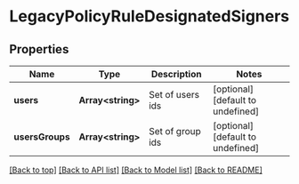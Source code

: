 # LegacyPolicyRuleDesignatedSigners

## Properties

|Name | Type | Description | Notes|
|------------ | ------------- | ------------- | -------------|
|**users** | **Array&lt;string&gt;** | Set of users ids | [optional] [default to undefined]|
|**usersGroups** | **Array&lt;string&gt;** | Set of group ids | [optional] [default to undefined]|




[[Back to top]](#) [[Back to API list]](../../README.md#documentation-for-api-endpoints) [[Back to Model list]](../../README.md#documentation-for-models) [[Back to README]](../../README.md)
